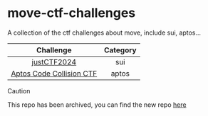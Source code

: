 # move-ctf-challenges
A collection of the ctf challenges about move, include sui, aptos...

|  Challenge  |  Category |
|     :--:    |   :--:   |
| [justCTF2024](./challenges/justctf2024) |  sui |
| [Aptos Code Collision CTF](./challenges/AptosCodeCollision) | aptos |

> [!CAUTION]
> This repo has been archived, you can find the new repo [here](https://github.com/Zeroc0077/Web3-Challenges)